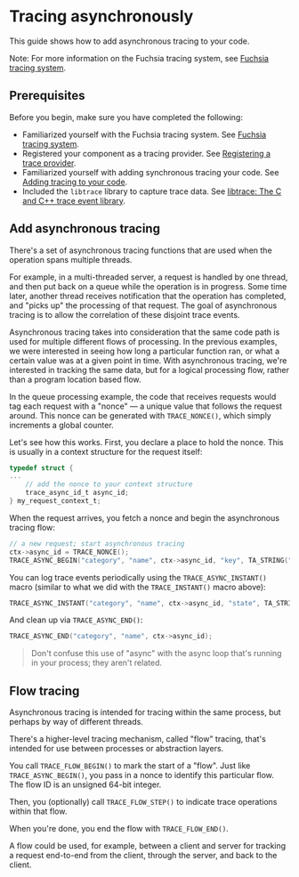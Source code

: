 # Tracing asynchronously

This guide shows how to add asynchronous tracing to your code.

Note: For more information on the Fuchsia tracing system, see
[Fuchsia tracing system](concepts/kernel/tracing-system.md).

## Prerequisites

Before you begin, make sure you have completed the following:

* Familiarized yourself with the Fuchsia tracing system. See
  [Fuchsia tracing system](concepts/kernel/tracing-system.md).
* Registered your component as a tracing provider. See
  [Registering a trace provider](development/tracing/tutorial/registering-a-trace-provider.md).
* Familiarized yourself with adding synchronous tracing your code. See
  [Adding tracing to your code](development/tracing/tutorial/adding-tracing-in-code.md).
* Included the `libtrace` library to capture trace data. See
  [libtrace: The C and C++ trace event library](reference/tracing/libraries.md#libtrace-trace-event).

## Add asynchronous tracing

There's a set of asynchronous tracing functions that are used when the
operation spans multiple threads.

For example, in a multi-threaded server, a request is handled by one thread,
and then put back on a queue while the operation is in progress.
Some time later, another thread receives notification that the operation has
completed, and "picks up" the processing of that request.
The goal of asynchronous tracing is to allow the correlation of these disjoint
trace events.

Asynchronous tracing takes into consideration that the same code path is used
for multiple different flows of processing.
In the previous examples, we were interested in seeing how long a particular
function ran, or what a certain value was at a given point in time.
With asynchronous tracing, we're interested in tracking the same data, but for
a logical processing flow, rather than a program location based flow.

In the queue processing example, the code that receives requests would tag each
request with a "nonce" &mdash; a unique value that follows the request around.
This nonce can be generated with `TRACE_NONCE()`, which simply increments a
global counter.

Let's see how this works.
First, you declare a place to hold the nonce.
This is usually in a context structure for the request itself:

```c
typedef struct {
...
    // add the nonce to your context structure
    trace_async_id_t async_id;
} my_request_context_t;
```

When the request arrives, you fetch a nonce and begin the asynchronous tracing
flow:

```c
// a new request; start asynchronous tracing
ctx->async_id = TRACE_NONCE();
TRACE_ASYNC_BEGIN("category", "name", ctx->async_id, "key", TA_STRING("value"));
```

You can log trace events periodically using the `TRACE_ASYNC_INSTANT()` macro
(similar to what we did with the `TRACE_INSTANT()` macro above):

```c
TRACE_ASYNC_INSTANT("category", "name", ctx->async_id, "state", TA_STRING("phase2"));
```

And clean up via `TRACE_ASYNC_END()`:

```c
TRACE_ASYNC_END("category", "name", ctx->async_id);
```

> Don't confuse this use of "async" with the async loop that's running in your
> process; they aren't related.

## Flow tracing

Asynchronous tracing is intended for tracing within the same process, but
perhaps by way of different threads.

There's a higher-level tracing mechanism, called "flow" tracing, that's
intended for use between processes or abstraction layers.

You call `TRACE_FLOW_BEGIN()` to mark the start of a "flow".
Just like `TRACE_ASYNC_BEGIN()`, you pass in a nonce to identify this
particular flow. The flow ID is an unsigned 64-bit integer.

Then, you (optionally) call `TRACE_FLOW_STEP()` to indicate
trace operations within that flow.

When you're done, you end the flow with `TRACE_FLOW_END()`.

A flow could be used, for example, between a client and server for tracking a
request end-to-end from the client, through the server, and back to the client.

